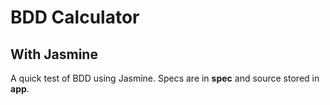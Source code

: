 # BDD Calculator
## With Jasmine

A quick test of BDD using Jasmine.  Specs are in **spec** and source stored in **app**.